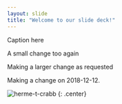 ```yaml
---
layout: slide
title: "Welcome to our slide deck!"
---
```


Caption here

A small change too again

Making a larger change as requested

Making a change on 2018-12-12.

![herme-t-crabb](https://octodex.github.com/images/herme-t-crabb.png)
{: .center}
